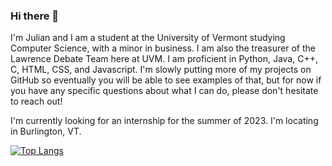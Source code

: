 ### Hi there 👋

I'm Julian and I am a student at the University of Vermont studying Computer Science, with a minor in business. I am also the treasurer of the Lawrence Debate Team here at UVM. I am proficient in Python, Java, C++, C, HTML, CSS, and Javascript. I'm slowly putting more of my projects on GitHub so eventually you will be able to see examples of that, but for now if you have any specific questions about what I can do, please don't hesitate to reach out!

I'm currently looking for an internship for the summer of 2023. I'm locating in Burlington, VT.


[![Top Langs](https://github-readme-stats.vercel.app/api/top-langs/?username=jhenry19&layout=compact)](https://github.com/jhenry19/github-readme-stats)
